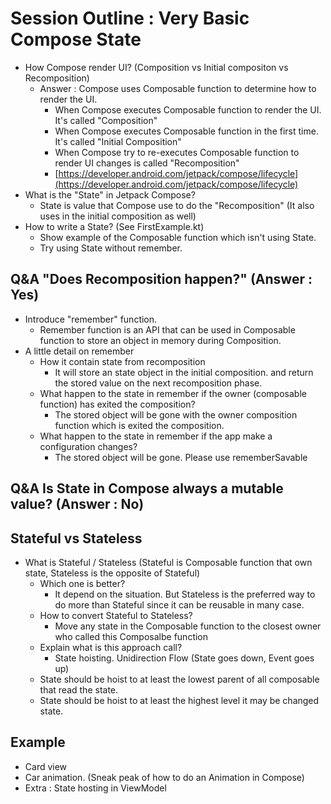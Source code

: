# Session Outline : Very Basic Compose State

- How Compose render UI? (Composition vs Initial compositon vs Recomposition)
  - Answer : Compose uses Composable function to determine how to render the UI.
    - When Compose executes Composable function to render the UI. It's called "Composition"
    - When Compose executes Composable function in the first time. It's called "Initial Composition"
    - When Compose try to re-executes Composable function to render UI changes is called "Recomposition"
    - [https://developer.android.com/jetpack/compose/lifecycle](https://developer.android.com/jetpack/compose/lifecycle)
- What is the "State" in Jetpack Compose?
  - State is value that Compose use to do the "Recomposition" (It also uses in the initial composition as well)
- How to write a State? (See FirstExample.kt)
  - Show example of the Composable function which isn't using State.
  - Try using State without remember.

## Q&A "Does Recomposition happen?" (Answer : Yes)

- Introduce "remember" function.
  - Remember function is an API that can be used in Composable function to store an object in memory during Composition.
- A little detail on remember
  - How it contain state from recomposition
    - It will store an state object in the initial composition. and return the stored value on the next recomposition phase.
  - What happen to the state in remember if the owner (composable function) has exited the composition?
    - The stored object will be gone with the owner composition function which is exited the composition.
  - What happen to the state in remember if the app make a configuration changes?
    - The stored object will be gone. Please use rememberSavable

## Q&A Is State in Compose always a mutable value? (Answer : No)

## Stateful vs Stateless

- What is Stateful / Stateless (Stateful is Composable function that own state, Stateless is the opposite of Stateful)
  - Which one is better?
    - It depend on the situation. But Stateless is the preferred way to do more than Stateful since it can be reusable in many case.
  - How to convert Stateful to Stateless?
    - Move any state in the Composable function to the closest owner who called this Composalbe function
  - Explain what is this approach call?
    - State hoisting. Unidirection Flow (State goes down, Event goes up)
  - State should be hoist to at least the lowest parent of all composable that read the state.
  - State should be hoist to at least the highest level it may be changed state.

## Example

- Card view
- Car animation. (Sneak peak of how to do an Animation in Compose)
- Extra : State hosting in ViewModel